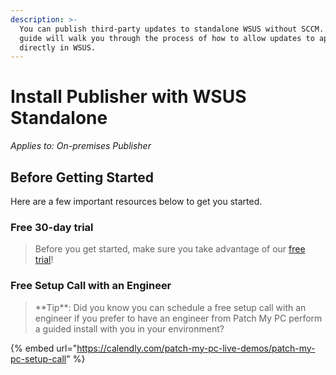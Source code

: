 ```yaml
---
description: >-
  You can publish third-party updates to standalone WSUS without SCCM. This
  guide will walk you through the process of how to allow updates to appear
  directly in WSUS.
---
```


# Install Publisher with WSUS Standalone

_Applies to: On-premises Publisher_

## Before Getting Started

Here are a few important resources below to get you started.

### Free 30-day trial

<blockquote class="wp-block-quote">
<p>Before you get started, make sure you take advantage of our <a href="https://patchmypc.com/free-trial">free trial</a>!</p>
</blockquote>

### Free Setup Call with an Engineer

<blockquote class="wp-block-quote">
<p>**Tip**: Did you know you can schedule a free setup call with an engineer if you prefer to have an engineer from Patch My PC perform a guided install with you in your environment?</p>
</blockquote>

{% embed url="https://calendly.com/patch-my-pc-live-demos/patch-my-pc-setup-call" %}